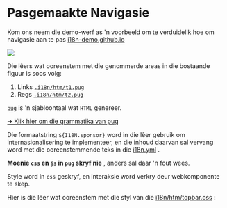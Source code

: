 # Pasgemaakte Navigasie

Kom ons neem die demo-werf as 'n voorbeeld om te verduidelik hoe om navigasie aan te pas [i18n-demo.github.io](//i18n-demo.github.io)

![](https://p.3ti.site/1731036697.avif)

Die lêers wat ooreenstem met die genommerde areas in die bostaande figuur is soos volg:

1. Links [`.i18n/htm/t1.pug`](https://github.com/i18n-site/demo.i18n.site/blob/main/.i18n/htm/t1.pug)
2. Regs [`.i18n/htm/t2.pug`](https://github.com/i18n-site/demo.i18n.site/blob/main/.i18n/htm/t2.pug)

[`pug`](https://pugjs.org) is 'n sjabloontaal wat `HTML` genereer.

[➔ Klik hier om die grammatika van pug](https://pugjs.org)

Die formaatstring `${I18N.sponsor}` word in die lêer gebruik om internasionalisering te implementeer, en die inhoud daarvan sal vervang word met die ooreenstemmende teks in die [i18n.yml](https://github.com/i18n-site/demo.i18n.site/blob/main/en/i18n.yml) .

**Moenie `css` en `js` in `pug` skryf nie** , anders sal daar 'n fout wees.

Style word in `css` geskryf, en interaksie word verkry deur webkomponente te skep.

Hier is die lêer wat ooreenstem met die styl van die [i18n/htm/topbar.css](https://github.com/i18n-site/demo.i18n.site/blob/main/.i18n/htm/topbar.css) :